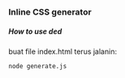 ### Inline CSS generator

##### How to use ded

buat file index.html terus jalanin:
```
node generate.js
```

